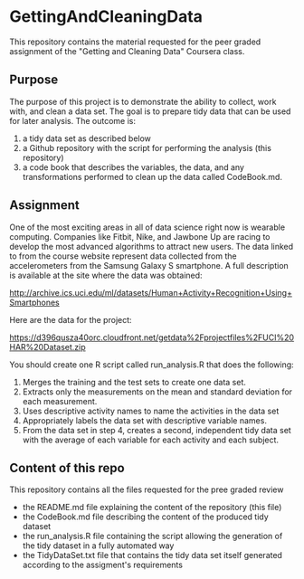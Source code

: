# GettingAndCleaningData

This repository contains the material requested for the peer graded assignment of the "Getting and Cleaning Data" Coursera class.  

## Purpose

The purpose of this project is to demonstrate the ability to collect, work with, and clean a data set. The goal is to prepare tidy data that can be used for later analysis.  The outcome is:

1. a tidy data set as described below 
2. a Github repository with the script for performing the analysis (this repository)
3. a code book that describes the variables, the data, and any transformations performed to clean up the data called CodeBook.md. 

## Assignment

One of the most exciting areas in all of data science right now is wearable computing. Companies like Fitbit, Nike, and Jawbone Up are racing to develop the most advanced algorithms to attract new users. The data linked to from the course website represent data collected from the accelerometers from the Samsung Galaxy S smartphone. A full description is available at the site where the data was obtained:

http://archive.ics.uci.edu/ml/datasets/Human+Activity+Recognition+Using+Smartphones

Here are the data for the project:

https://d396qusza40orc.cloudfront.net/getdata%2Fprojectfiles%2FUCI%20HAR%20Dataset.zip

You should create one R script called run_analysis.R that does the following:

1. Merges the training and the test sets to create one data set.
2. Extracts only the measurements on the mean and standard deviation for each measurement.
3. Uses descriptive activity names to name the activities in the data set
4. Appropriately labels the data set with descriptive variable names.
5. From the data set in step 4, creates a second, independent tidy data set with the average of each variable for each activity and each subject.

## Content of this repo

This repository contains all the files requested for the pree graded review

* the README.md file explaining the content of the repository (this file)
* the CodeBook.md file describing the content of the produced tidy dataset
* the run_analysis.R file containing the script allowing the generation of the tidy dataset in a fully automated way
* the TidyDataSet.txt file that contains the tidy data set itself generated according to the assigment's requirements
